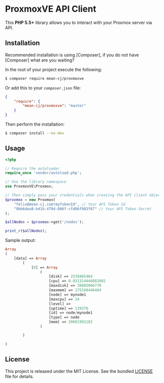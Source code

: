 ProxmoxVE API Client
====================

This **PHP 5.5+** library allows you to interact with your Proxmox server via API.

Installation
------------

Recommended installation is using [Composer], if you do not have [Composer] what are you waiting?

In the root of your project execute the following:

```sh
$ composer require mean-cj/proxmoxve 
```

Or add this to your `composer.json` file:

```json
{
    "require": {
        "mean-cj/proxmoxve": "master"
    }
}
```

Then perform the installation:
```sh
$ composer install --no-dev
```


Usage
-----

```php
<?php

// Require the autoloader
require_once 'vendor/autoload.php';

// Use the library namespace
use ProxmoxVE\Proxmox;

// Then simply pass your credentials when creating the API client object.
$proxmox = new Proxmox(
    "felix@mean-cj.com!myTokenId", // Your API Token Id
    "9bb6dea8-b41b-479d-806f-cfd86f983f67" // Your API Token Secret
);

$allNodes = $proxmox->get('/nodes');

print_r($allNodes);
```


Sample output:

```php
Array
(
    [data] => Array
        (
            [0] => Array
                (
                    [disk] => 2539465464
                    [cpu] => 0.031314446882002
                    [maxdisk] => 30805066770
                    [maxmem] => 175168446464
                    [node] => mynode1
                    [maxcpu] => 24
                    [level] =>
                    [uptime] => 139376
                    [id] => node/mynode1
                    [type] => node
                    [mem] => 20601992182
                )

        )

)
```

License
-------

This project is released under the MIT License. See the bundled [LICENSE] file for details.

[LICENSE]:./LICENSE
